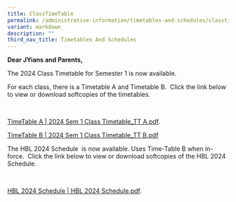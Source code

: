 ```yaml
---
title: ClassTimeTable
permalink: /administrative-information/timetables-and-schedules/classtime-table/
variant: markdown
description: ""
third_nav_title: Timetables And Schedules
---
```

<p><strong>Dear JYians and Parents,</strong></p>
<p>The&nbsp;2024&nbsp;Class Timetable for&nbsp;Semester 1&nbsp;is now available.
	
</p><p>For each class, there is a Timetable A and Timetable B. &nbsp;Click the link below to view or download softcopies of the timetables.</p><br>
	
	
 <a href="https://drive.google.com/file/d/1qFL4aaaWYjyAcdLPBAn67FyshwrM7iT-/view?usp=sharing">TimeTable A | 2024 Sem 1 Class Timetable_TT A.pdf</a>.

 <a href="https://drive.google.com/file/d/1BYKR2b4qr6lmq9qGfCre9_V5isaiK6P4/view?usp=sharing">TimeTable B | 2024 Sem 1 Class Timetable_TT B.pdf</a>


<p>The&nbsp;HBL 2024 Schedule&nbsp;&nbsp;is now available.&nbsp;Uses Time-Table B when in-force.
	&nbsp;Click the link below to view or download softcopies of the HBL 2024 Schedule. </p><br>

<a href="https://drive.google.com/file/d/1hMByjhHLwj9eHmlO7YQmiqJtvQdjT6Mv/view?usp=sharing">HBL 2024 Schedule | HBL 2024 Schedule.pdf</a>.<p></p>